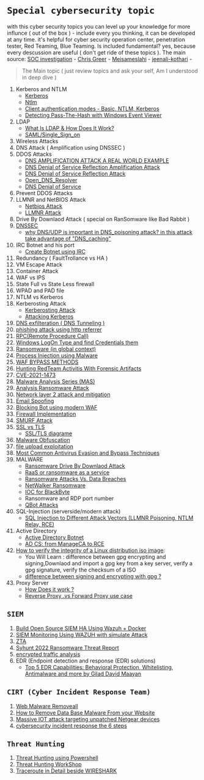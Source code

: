 # `Special cybersecurity topic`
with this cyber security topics you can level up your knowledge for more influnce ( out of the box ) - include every you thinking, it can be developed at any time. it's helpful for cyber security operation center, penetration tester, Red Teaming, Blue Teaming. Is included fundamental? yes, because every descussion are useful ( don't get ride of these topics ). The main source: [SOC investigation](https://www.socinvestigation.com/) - [Chris Greer](linkedin.com/in/cgreer) - [Meisameslahi](linkedin.com/in/meisameslahi) - [jeenali-kothari](https://www.linkedin.com/in/jeenali-kothari/overlay/contact-info/) -
> The Main topic ( just review topics and ask your self, Am I understood in deep dive )

1. Kerberos and NTLM
      - [Kerberos](https://cybrot.com/kerberos/)
      - [Ntlm](https://www.crowdstrike.com/cybersecurity-101/ntlm-windows-new-technology-lan-manager/)
      - [Client authentication modes - Basic, NTLM, Kerberos](https://knowledge.broadcom.com/external/article/172071/client-authentication-modes-basic-ntlm.html)
      - [Detecting Pass-The-Hash with Windows Event Viewer](https://www.cyberark.com/resources/threat-research-blog/detecting-pass-the-hash-with-windows-event-viewer)
3. LDAP 
      - [What Is LDAP & How Does It Work?](https://www.okta.com/identity-101/what-is-ldap/)
      - [SAML/Single_Sign_on](https://www.onelogin.com/learn/saml#:~:text=SAML%20is%20an%20acronym%20used,one%20set%20of%20login%20credentials.)
5. Wireless Attacks
6. DNS Attack ( Amplification using DNSSEC ) 
7. DDOS Attacks
      - [DNS AMPLIFICATION ATTACK A REAL WORLD EXAMPLE](https://www.youtube.com/watch?v=Txr5Ur3QhyU)
      - [DNS Denial of Service Reflection Amplification Attack](https://www.youtube.com/watch?v=cMj85UuOEnY)
      - [DNS Denial of Service Reflection Attack](https://www.youtube.com/watch?v=zFDWPZ8-NHw&list=RDCMUCygAPH6oWFdZ_MPGASS4gwQ&start_radio=1&rv=zFDWPZ8-NHw&t=1)
      - [Open_DNS_Resolver](https://www.youtube.com/watch?v=ZO7LKYk33JU)
      - [DNS Denial of Service](https://www.youtube.com/watch?v=rHUOmOeVlMc)
8. Prevent DDOS Attacks
9. LLMNR and NetBIOS Attack
      - [Netbios Attack](https://www.crowe.com/cybersecurity-watch/netbios-llmnr-giving-away-credentials)
      - [LLMNR Attack](https://www.cynet.com/attack-techniques-hands-on/llmnr-nbt-ns-poisoning-and-credential-access-using-responder/)
10. Drive By Downlaod Attack ( special on RanSomware like Bad Rabbit ) 
11. [DNSSEC](https://www.socinvestigation.com/dnssec-domain-name-system-security-extensions-explained/)
      - [why DNS/UDP is important in DNS_poisoning attack? in this attack take advantage of "DNS_caching"](https://www.keyfactor.com/blog/what-is-dns-poisoning-and-dns-spoofing/)
12. IRC Botnet and his port
      - [Create Botnet using IRC](https://www.usenix.org/techsessionssummary/botnetsorg)
14. Redundancy ( FaultTrollance vs HA ) 
15. VM Escape Attack
16. Container Attack
17. WAF vs IPS
18. State Full vs State Less firewall
19. WPAD and PAD file 
20. NTLM vs Kerberos
21. Kerberosting Attack
      - [Kerberosting Attack](https://www.linkedin.com/posts/hackingarticles_kerberoasting-ugcPost-6896763440258514944-AEkx)
      - [Attacking Kerberos](https://www.linkedin.com/posts/jeenali-kothari_attacking-kerberos-kiscking-the-guard-of-ugcPost-6897480969700425730-szus)
22. [DNS exfilteration ( DNS Tunneling )](https://www.giac.org/paper/gcia/1116/detecting-dns-tunneling/108367)
23. [phishing attack using http referrer](http://mixedbit.org/referer.html)
24. [RPC(Remote Procedure Call)](https://www.stigviewer.com/stig/windows_10/2017-12-01/finding/V-63737)
25. [Windows LogOn Type and find Credentials them](https://www.alteredsecurity.com/post/fantastic-windows-logon-types-and-where-to-find-credentials-in-them#viewer-733hk)
26. [Ransomware (in global context)](https://www.linkedin.com/posts/sakshi-gurao_ransomware-in-global-contextpdf-ugcPost-6896057484541349888-D6kN)
27. [Process Injection using Malware](https://www.socinvestigation.com/process-injection-techniques-used-by-malware-detection-analysis/)
28. [WAF BYPASS METHODS](https://www.linkedin.com/posts/hackingarticles_wafbypassmethods-ugcPost-6896047965748772864-l9rL)
29. [Hunting RedTeam Activitis With Forensic Artifacts](https://www.linkedin.com/posts/meisameslahi_forensic-artifacts-to-hunt-red-team-activities-ugcPost-6892367603155763200-ux2E)
30. [CVE-2021-1473](https://www.linkedin.com/posts/markesbernard_added-exploit-for-cve-2021-1472cve-2021-activity-6895622910870900736-smJA)
31. [Malware Analysis Series (MAS)](https://exploitreversing.com/2022/02/03/malware-analysis-series-mas-article-2/)
32. [Analysis Ransomware Attack](https://www.linkedin.com/posts/ebasl_%DA%AF%D8%B2%D8%A7%D8%B1%D8%B4-%D8%AE%D9%88%D8%A8%DB%8C-%D8%AF%D8%B1-%D9%85%D9%88%D8%B1%D8%AF-%D8%A8%D8%A7%D8%AC-%D8%A7%D9%81%D8%B2%D8%A7%D8%B1%D9%87%D8%A7-ugcPost-6894503417494978560-tvuT)
33. [Network layer 2 attack and mitigation](https://www.linkedin.com/posts/jeenali-kothari_network-layer-2-attacks-mitigationpdf-ugcPost-6893497896780603392-F9q_)
34. [Email Spoofing](https://dmarc.org/overview/)
35. [Blocking Bot using modern WAF](https://www.indusface.com/blog/blocking-bots-why-we-need-advanced-waf/)
36. [Firewall Implementation](https://www.linkedin.com/posts/shreya-madan_fortigate-ugcPost-6894219718333386752-YyJK)
37. [SMURF Attack](https://www.cloudflare.com/learning/ddos/smurf-ddos-attack/)
38. [SSL vs TLS](https://gbhackers.com/suprising-differences-tls-ssl-protocol/)
     - [SSL/TLS diagrame](https://www.linkedin.com/posts/the-cyber-security-hub_activity-6896560848236875776-MIXs)
39. [Malware Obfuscation](https://www.socinvestigation.com/most-common-malware-obfuscation-techniques/)
40. [file upload exploitation]()
41. [Most Common Antivirus Evasion and Bypass Techniques](https://www.linkedin.com/posts/soc-investigation_most-common-antivirus-evasion-and-bypass-activity-6896320936363077632-t_15)
42. MALWARE
      - [Ransomware Drive By Downlaod Attack](https://www.kaspersky.com/resource-center/definitions/drive-by-download)
      - [RaaS or ransomware as a service](https://www.upguard.com/blog/what-is-ransomware-as-a-service)
      - [Ransomware Attacks Vs. Data Breaches](https://www.upguard.com/blog/ransomware-attacks-vs-data-breaches)
      - [NetWalker Ransomware](https://www.upguard.com/blog/what-is-netwalker-ransomware)
      - [IOC for BlackByte](https://cybersecuritynews.com/blackbyte-ransomware-breached-us-critical-infrastructure/)
      - Ransomware and RDP port number
      - [QBot Attacks](https://socprime.com/blog/qbot-malware-detection-old-dog-new-tricks/)
43. SQL-Injection (serverside/modern attack)
      - [SQL Injection to Different Attack Vectors (LLMNR Poisoning, NTLM Relay, RCE)](https://bariskoparmal.com/2022/02/09/sql-injection-to-different-attack-vectors/)
44. Active Directory
      - [Active Directory Botnet](https://www.linkedin.com/posts/geet-madan_the-active-directory-botnetpdf-ugcPost-6897480384003870720-c_fQ)  
      - [AD CS: from ManageCA to RCE](https://www.blackarrow.net/ad-cs-from-manageca-to-rce/)   
45. [How to verify the integrity of a Linux distribution iso image](https://linuxconfig.org/how-to-verify-the-integrity-of-a-linux-distribution-iso-image):
      - You Will Learn : difference between gpg encrypting and signing,Downlaod and import a gpg key from a key server, verify a gpg signature, verify the checksum of a ISO
      - [difference between signing and encrypting with gpg ? ](https://linuxconfig.org/how-to-verify-the-integrity-of-a-linux-distribution-iso-image)
46. Proxy Server
      - [How Does it work ?](https://www.fortinet.com/resources/cyberglossary/proxy-server)
      - [Reverse Proxy .vs Forward Proxy use case](https://www.jscape.com/blog/bid/87783/forward-proxy-vs-reverse-proxy)
## `SIEM`
1. [Build Open Source SIEM HA Using Wazuh + Docker](https://www.linkedin.com/posts/hassan-sohrabian-942687192_build-open-source-siem-ha-using-wazuh-docker-activity-6894349267796930561-pjGx)
2. [SIEM Monitoring Using WAZUH with simulate Attack](https://www.linkedin.com/posts/hakin9-magazine_siem-monitoring-using-wazuh-by-francis-jeremiah-activity-6893934991907131392-Sr6l)
3. [ZTA](https://www.linkedin.com/posts/geet-madan_zero-trust-architectures-ztapdf-ugcPost-6896051349365354496-fISL)
4. [Syhunt 2022 Ransomware Threat Report](https://www.syhunt.com/en/?n=Articles.RansomwareThreat2022)
5. [encrypted traffic analysis](https://www.linkedin.com/posts/amn-gostaran-e-roozbeh_%D8%A8%D8%B1%D8%B1%D8%B3%DB%8C-%D8%AA%D8%B1%D8%A7%D9%81%DB%8C%DA%A9-%D8%B1%D9%85%D8%B2-%D8%B4%D8%AF%D9%87-ugcPost-6897291667628531712-l0oN)
6. EDR (Endpoint detection and response (EDR) solutions)
      - [Top 5 EDR Capabilities: Behavioral Protection, Whitelisting, Antimalware and more by Gilad David Maayan](https://hakin9.org/top-5-edr-capabilities-behavioral-protection-whitelisting/)

## `CIRT (Cyber Incident Response Team)`
1. [Web Malware Removeall](https://www.socinvestigation.com/web-malware-removal-how-to-remove-malware-from-my-website/)
2. [How to Remove Data Base Malware From your Website](https://www.socinvestigation.com/how-to-remove-database-malware-from-your-website/)
3. [Massive IOT attack targeting unpatched Netgear devices](https://securitynews.sonicwall.com/xmlpost/massive-iot-attack-targeting-unpatched-netgear-devices/)
4. [cybersecurity incident response the 6 steps](https://www.techrepublic.com/article/cybersecurity-incident-response-the-6-steps-to-success/)

##  `Threat Hunting`
1. [Threat Hunting using Powershell](https://www.socinvestigation.com/threat-hunting-using-powershell-and-fileless-malware-attacks/)
2. [Threat Hunting WorkShop](https://www.linkedin.com/posts/t4h4_cyber-threat-hunting-workshop-itu-ugcPost-6897169527495606272-MppP)
3. [Traceroute in Detail beside WIRESHARK](https://youtu.be/Gj_UOxy8cFc)



